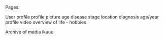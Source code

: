 Pages:

User profile
  profile picture
  age
  disease stage
  location
  diagnosis age/year
  profile video
  overview of life - hobbies 

Archive of media
      ikuuu        





